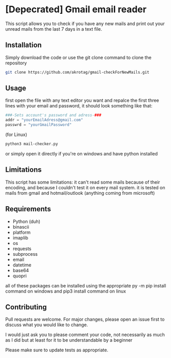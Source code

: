 # [Depecrated] Gmail email reader

This script allows you to check if you have any new mails and print out your unread mails from the last 7 days in a text file.

## Installation

Simply download the code or use the git clone command to clone the repository

```bash
git clone https://github.com/akrotag/gmail-checkForNewMails.git
```

## Usage

first open the file with any text editor you want and repalce the first three lines with your email and password, it should look something like that:
```python
###-Sets account's password and adress-###
addr = "yourEmailAdress@gmail.com"
passwrd = "yourGmailPassword"
```
(for Linux)
```bash
python3 mail-checker.py
```
or simply open it directly if you're on windows and have python installed

## Limitations
This script has some limitations: it can't read some mails because of their encoding, and because I couldn't test it on every mail system. it is tested on mails from gmail and hotmail/outlook (anything coming from microsoft)

## Requirements
- Python (duh)
- binascii
- platform
- imaplib
- os
- requests
- subprocess
- email
- datetime
- base64
- quopri

all of these packages can be installed using the appropriate py -m pip install command on windows and pip3 install command on linux

## Contributing
Pull requests are welcome. For major changes, please open an issue first to discuss what you would like to change.

I would just ask you to please comment your code, not necessarily as much as I did but at least for it to be understandable by a beginner

Please make sure to update tests as appropriate.
